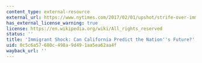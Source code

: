 ```yaml
---
content_type: external-resource
external_url: https://www.nytimes.com/2017/02/01/upshot/strife-over-immigrants-can-california-foretell-nations-future.html?search-input-2=strife+over+immigrants
has_external_license_warning: true
license: https://en.wikipedia.org/wiki/All_rights_reserved
status: ''
title: 'Immigrant Shock: Can California Predict the Nation''s Future?'
uid: 0c5c6a57-680c-498a-9d49-1aa5ea62aa4f
wayback_url: ''
---
```

